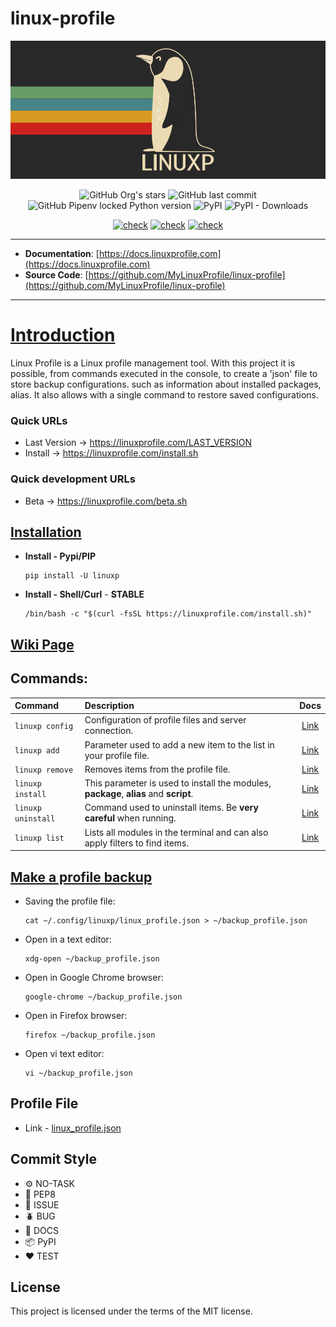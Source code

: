 # linux-profile

<img src="https://github.com/MyLinuxProfile/linux-profile/blob/master/docs/linuxp.png?raw=true">

<center>

![GitHub Org's stars](https://img.shields.io/github/stars/MyLinuxProfile?label=LinuxProfile&style=flat-square)
![GitHub last commit](https://img.shields.io/github/last-commit/MyLinuxProfile/linux-profile-basic?style=flat-square)
![GitHub Pipenv locked Python version](https://img.shields.io/github/pipenv/locked/python-version/MyLinuxProfile/linux-profile?style=flat-square)
![PyPI](https://img.shields.io/pypi/v/linuxp)
![PyPI - Downloads](https://img.shields.io/pypi/dm/linuxp?style=flat-square)

[![check](https://github.com/MyLinuxProfile/linux-profile/actions/workflows/python-publish-pypi.yml/badge.svg)](https://github.com/MyLinuxProfile/linux-profile/actions/workflows/python-publish-pypi.yml)
[![check](https://github.com/MyLinuxProfile/linux-profile/actions/workflows/python-publish-pypi-test.yml/badge.svg)](https://github.com/MyLinuxProfile/linux-profile/actions/workflows/python-publish-pypi-test.yml)
[![check](https://github.com/MyLinuxProfile/linux-profile/actions/workflows/python-app-test.yml/badge.svg)](https://github.com/MyLinuxProfile/linux-profile/actions/workflows/python-app-test.yml)

</center>

---

- **Documentation**: [https://docs.linuxprofile.com](https://docs.linuxprofile.com)
- **Source Code**: [https://github.com/MyLinuxProfile/linux-profile](https://github.com/MyLinuxProfile/linux-profile)

---

# [Introduction](https://docs.linuxprofile.com/)
Linux Profile is a Linux profile management tool. With this project it is possible, from commands executed in the console, to create a 'json' file to store backup configurations. such as information about installed packages, alias. It also allows with a single command to restore saved configurations.

### Quick URLs
- Last Version -> https://linuxprofile.com/LAST_VERSION
- Install -> https://linuxprofile.com/install.sh

### Quick development URLs
- Beta -> https://linuxprofile.com/beta.sh

## [Installation](https://docs.linuxprofile.com/)

- **Install - Pypi/PIP**

      pip install -U linuxp

- **Install - Shell/Curl** - **STABLE**

      /bin/bash -c "$(curl -fsSL https://linuxprofile.com/install.sh)"

## [Wiki Page](https://docs.linuxprofile.com/)

## Commands:

| Command               | Description                                                                           | Docs                                   |
|:--------------------- |:------------------------------------------------------------------------------------- | :------------------------------------: | 
| ``linuxp config``     | Configuration of profile files and server connection.                                 | [Link](https://docs.linuxprofile.com/) |
| ``linuxp add``        | Parameter used to add a new item to the list in your profile file.                    | [Link](https://docs.linuxprofile.com/) |
| ``linuxp remove``     | Removes items from the profile file.                                                  | [Link](https://docs.linuxprofile.com/) |
| ``linuxp install``    | This parameter is used to install the modules, **package**, **alias** and **script**. | [Link](https://docs.linuxprofile.com/) |
| ``linuxp uninstall``  | Command used to uninstall items. Be **very careful** when running.                    | [Link](https://docs.linuxprofile.com/) |
| ``linuxp list``       | Lists all modules in the terminal and can also apply filters to find items.           | [Link](https://docs.linuxprofile.com/) |

## [Make a profile backup](https://github.com/MyLinuxProfile/linux-profile/wiki/Make-a-profile-backup)

- Saving the profile file:

      cat ~/.config/linuxp/linux_profile.json > ~/backup_profile.json

- Open in a text editor:

      xdg-open ~/backup_profile.json
        
- Open in Google Chrome browser:

      google-chrome ~/backup_profile.json
        
- Open in Firefox browser:

      firefox ~/backup_profile.json

- Open vi text editor:

      vi ~/backup_profile.json

## Profile File 

- Link - [linux_profile.json](https://github.com/MyLinuxProfile/linux-profile/blob/master/docs/linux_profile.json)

## Commit Style
- ⚙️ NO-TASK
- 📝 PEP8
- 📌 ISSUE
- 🪲 BUG
- 📘 DOCS
- 📦 PyPI
- ❤️️ TEST

## License

This project is licensed under the terms of the MIT license.
